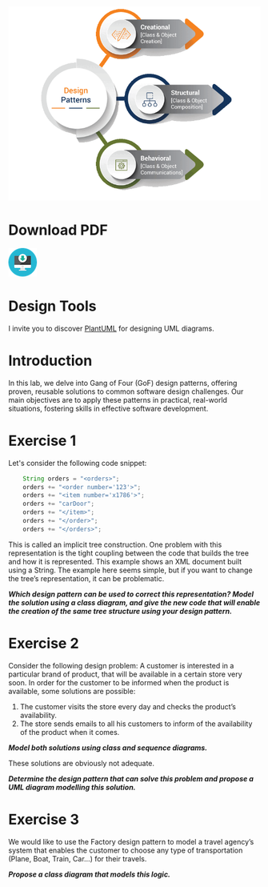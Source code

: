 
![GoF Design Patterns](img/tp0/dp.gif)

# Download PDF
[![Download TP0](img/pdf.png)](tp0.pdf)

# Design Tools
I invite you to discover [PlantUML](https://plantuml.com/fr/) for designing UML diagrams.

# Introduction
In this lab, we delve into Gang of Four (GoF) design patterns, offering proven, reusable solutions to common software design challenges. Our main objectives are to apply these patterns in practical, real-world situations, fostering skills in effective software development.

# Exercise 1
Let's consider the following code snippet:

```java
    String orders = "<orders>";
    orders += "<order number='123'>";
    orders += "<item number='x1786'>";
    orders += "carDoor";
    orders += "</item>";
    orders += "</order>";
    orders += "</orders>";
```

This is called an implicit tree construction. One problem with this representation is the tight coupling between the code that builds the tree and how it is represented. This example shows an XML document built using a String. The example here seems simple, but if you want to change the tree’s representation, it can be problematic.

***Which design pattern can be used to correct this representation? Model the solution using a class diagram, and give the new code that will enable the creation of the same tree structure using your design pattern.***

# Exercise 2

Consider the following design problem: 
A customer is interested in a particular brand of product, that will be available in a certain store very soon. In order for the customer to be informed when the product is available, some solutions are possible:

 1. The customer visits the store every day and checks the product’s availability.
 2. The store sends emails to all his customers to inform of the availability of the product when it comes.

***Model both solutions using class and sequence diagrams.***

These solutions are obviously not adequate. 

***Determine the design pattern that can solve this problem and propose a UML diagram modelling this solution.***

# Exercise 3
We would like to use the Factory design pattern to model a travel agency’s system that enables the customer to choose any type of transportation (Plane, Boat, Train, Car…) for their travels.

***Propose a class diagram that models this logic.***